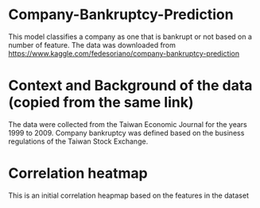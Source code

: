 # Company-Bankruptcy-Prediction
This model classifies a company as one that is bankrupt  or not based on a number of feature. The data was downloaded from https://www.kaggle.com/fedesoriano/company-bankruptcy-prediction

# Context and Background of the data (copied from the same link)
The data were collected from the Taiwan Economic Journal for the years 1999 to 2009. Company bankruptcy was defined based on the business regulations of the Taiwan Stock Exchange.

# Correlation heatmap
This is an initial correlation heapmap based on the features in the dataset


